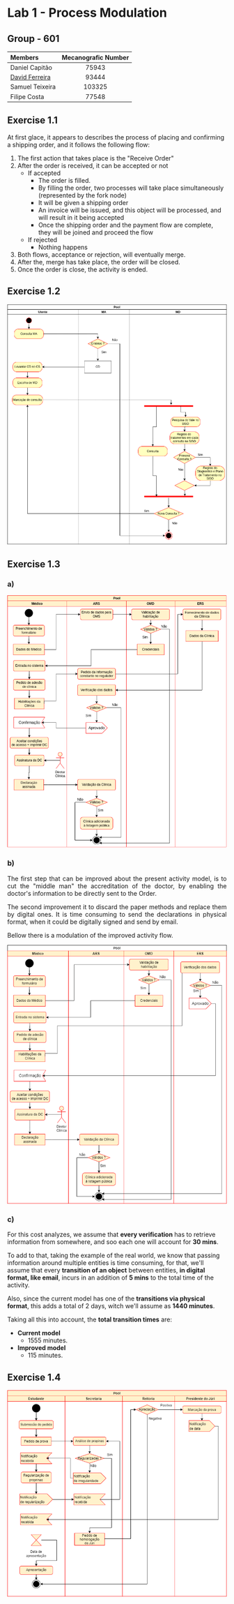 # Lab 1 - Process Modulation

## Group - **601**

|   Members                     | Mecanografic Number  |
|   :-                          |   :-:                |
| Daniel Capitão | 75943 |
| <u>David Ferreira</u> | 93444 |
| Samuel Teixeira | 103325 |
| Filipe Costa | 77548 |

## Exercise 1.1

At first glace, it appears to describes the process of placing and confirming a shipping order, and it follows the following flow:

1. The first action that takes place is the "Receive Order"
2. After the order is received, it can be accepted or not
    -  If accepted
        -   The order is filled.
        - By filling the order, two processes will take place simultaneously (represented by the fork node)
        - It will be given a shipping order
        - An invoice will be issued, and this object will be processed, and will result in it being accepted
        - Once the shipping order and the payment flow are complete, they will be joined and proceed the flow
    - If rejected
        - Nothing happens
3. Both flows, acceptance or rejection, will eventually merge.
4. After the, merge has take place, the order will be closed.
5. Once the order is close, the activity is ended.

<div style="page-break-after: always;"></div>

## Exercise 1.2

![ex1_2-diagram](1_2.png)

<div style="page-break-after: always;"></div>

## Exercise 1.3
### a)
![ex1_3-diagram](1_3.png)

<div style="page-break-after: always;"></div>

### b)

<div style="text-align: justify">
The first step that can be improved about the present activity model, is to cut the "middle man" the accreditation of the doctor, by enabling the doctor's information to be directly sent to the Order.

The second improvement it to discard the paper methods and replace them by digital ones. It is time consuming to send the declarations in physical format, when it could be digitally signed and send by email.

Bellow there is a modulation of the improved activity flow.
</div>

![ex1_3-improved-diagram](1_3_improved.png)

<div style="page-break-after: always;"></div>

### c)

For this cost analyzes, we assume that **every verification** has to retrieve information from somewhere, and soo each one will account for **30 mins**.

To add to that, taking the example of the real world, we know that passing information around multiple entities is time consuming, for that, we'll assume that every **transition of an object** between entities, **in digital format, like email**, incurs in an addition of **5 mins** to the total time of the activity.

Also, since the current model has one of the **transitions via physical format**, this adds a total of 2 days, witch we'll assume as **1440 minutes**.

Taking all this into account, the **total transition times** are:
- **Current model**
  - 1555 minutes.
- **Improved model**
  - 115 minutes.

<div style="page-break-after: always;"></div>

## Exercise 1.4

![ex1_4-diagram](1_4.png)